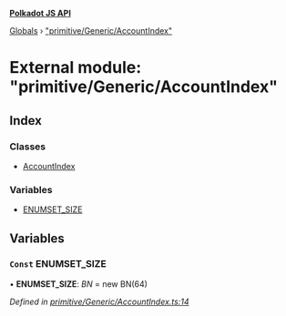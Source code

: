 **[Polkadot JS API](../README.md)**

[Globals](../globals.md) › [&quot;primitive/Generic/AccountIndex&quot;](_primitive_generic_accountindex_.md)

# External module: "primitive/Generic/AccountIndex"

## Index

### Classes

* [AccountIndex](../classes/_primitive_generic_accountindex_.accountindex.md)

### Variables

* [ENUMSET_SIZE](_primitive_generic_accountindex_.md#const-enumset_size)

## Variables

### `Const` ENUMSET_SIZE

• **ENUMSET_SIZE**: *BN* =  new BN(64)

*Defined in [primitive/Generic/AccountIndex.ts:14](https://github.com/polkadot-js/api/blob/a0b8619/packages/types/src/primitive/Generic/AccountIndex.ts#L14)*